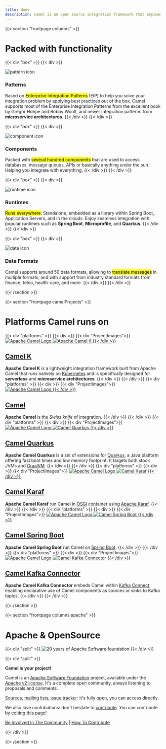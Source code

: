 ```yaml
---
title: Home
description: Camel is an open source integration framework that empowers you to quickly and easily integrate various systems consuming or producing data.
---
```


{{< section "frontpage columns" >}}

# Packed with functionality

{{< div "box" >}}
{{< div >}}

<img src="./img/functions/svg/feature-patterns.svg" alt="pattern icon" class="feature-icon"/>

### Patterns

Based on <mark>Enterprise Integration Patterns</mark> (EIP) to help you solve your integration problem by applying best practices out of the box. Camel supports most of the Enterprise Integration Patterns from the excellent book by Gregor Hohpe and Bobby Woolf, and newer integration patterns from **microservice architectures**.
{{< /div >}}
{{< /div >}}

{{< div "box" >}}
{{< div >}}

<img src="./img/functions/svg/feature-components.svg" alt="component icon" class="feature-icon"/>

### Components

Packed with <mark>several hundred components</mark> that are used to access databases, message queues, APIs or basically anything under the sun. Helping you integrate with everything.
{{< /div >}}
{{< /div >}}

{{< div "box" >}}
{{< div >}}

<img src="./img/functions/svg/feature-runtimes.svg" alt="runtime icon" class="feature-icon"/>

### Runtimes

<mark>Runs everywhere</mark>: Standalone, embedded as a library within Spring Boot, Application Servers, and in the clouds. Enjoy seamless integration with popular runtimes such as **Spring Boot**, **Microprofile**, and **Quarkus**.
{{< /div >}}
{{< /div >}}

{{< div "box" >}}
{{< div >}}

<img src="./img/functions/svg/feature-dataformats.svg" alt="data icon" class="feature-icon"/>

### Data Formats

Camel supports around 50 data formats, allowing to <mark>translate messages</mark> in multiple formats, and with support from industry standard formats from finance, telco, health-care, and more.
{{< /div >}}
{{< /div >}}

{{< /section >}}

{{< section "frontpage camelProjects" >}}
# Platforms Camel runs on
{{< div "platforms" >}}
{{< div >}}
{{< div "ProjectImages">}}
<a class="" href="./camel-k/latest/"> 
<img src="./_/img/logo-d.svg" class="camelImage" alt="Apache Camel Logo">
<img src="./_/img/knative.svg" class="ProjectImageRight" alt="Apache Camel K">
{{< /div >}}
## Camel K
</a>

**Apache Camel K** is a lightweight integration framework built from Apache Camel that runs natively on [Kubernetes](https://kubernetes.io/) and is specifically designed for **serverless** and **microservice architectures**.
{{< /div >}}
{{< /div >}}
{{< div "platforms" >}}
{{< div >}}
{{< div "ProjectImages">}}
<a class="" href="./manual/latest/"> 
<img src="./_/img/logo-d.svg" class="camelImagelogo" alt="Apache Camel Logo">
{{< /div >}}
## Camel
</a>

**Apache Camel** is the *Swiss knife* of integration.
{{< /div >}}
{{< /div >}}
{{< div "platforms" >}}
{{< div >}}
{{< div "ProjectImages">}}
<a class="" href="./camel-quarkus/latest/"> 
<img src="./_/img/logo-d.svg" class="camelImage" alt="Apache Camel Logo">
<img src="./_/img/quarkus.svg" class="ProjectImageRight" alt="Camel Quarkus">
{{< /div >}}
## Camel Quarkus
</a>

**Apache Camel Quarkus** is a set of extensions for [Quarkus](https://quarkus.io), a Java platform offering fast boot times and low memory footprint. It targets both stock JVMs and [GraalVM](https://www.graalvm.org/). 
{{< /div >}}
{{< /div >}}
{{< div "platforms" >}}
{{< div >}}
{{< div "ProjectImages">}}
<a class="" href="./camel-karaf/latest/"> 
<img src="./_/img/logo-d.svg" class="camelImage" alt="Apache Camel Logo">
<img src="./_/img/apache-karaf.svg" class="ProjectImageRight" alt="Camel Karaf">
{{< /div >}}
## Camel Karaf
</a>

**Apache Camel Karaf** run Camel in [OSGi](https://www.osgi.org/) container using [Apache Karaf](https://karaf.apache.org/).
{{< /div >}}
{{< /div >}}
{{< div "platforms" >}}
{{< div >}}
{{< div "ProjectImages">}}
<a class="" href="./camel-spring-boot/latest/"> 
<img src="./_/img/logo-d.svg" class="camelImage" alt="Apache Camel Logo">
<img src="./_/img/spring-boot.svg" class="ProjectImageRight" alt="Camel Spring Boot">
{{< /div >}}
## Camel Spring Boot
</a>

**Apache Camel Spring Boot** run Camel on [Spring Boot](https://spring.io/projects/spring-boot).
{{< /div >}}
{{< /div >}}
{{< div "platforms" >}}
{{< div >}}
{{< div "ProjectImages">}}
<a class="" href="./camel-kafka-connector/latest/"> 
<img src="./_/img/logo-d.svg" class="camelImage" alt="Apache Camel Logo">
<img src="./_/img/apache-kafka.svg" class="ProjectImageRight" alt="Camel Kafka Connector">
{{< /div >}}
## Camel Kafka Connector
</a>

**Apache Camel Kafka Connector** embeds Camel within [Kafka Connect](https://kafka.apache.org/documentation/#connect), enabling declarative use of Camel components as sources or sinks to Kafka topics.
{{< /div >}}
{{< /div >}}

{{< /section >}}

{{< section "frontpage columns apache" >}}

# Apache &amp; OpenSource

{{< div "split" >}}
![20 years of Apache Software foundation](/img/apache-20.png)
{{< /div >}}

{{< div "split" >}}

**Camel is your project!**

Camel is an [Apache Software Foundation](https://www.apache.org) project, available under the [Apache v2 license](https://apache.org/licenses/LICENSE-2.0). It's a complete open community, always listening to proposals and comments.

[Sources](./community/sources/), [mailing lists](./community/mailing-list/), [issue tracker](./community/support/): it's fully open, you can access directly.

We also love contributions: don't hesitate to [contribute](./manual/latest/contributing.html). You can contribute by <a href="https://github.com/apache/camel-website/edit/master/content">editing this page</a>!

[Be Involved In The Community](./manual/latest/contributing.html) | [How To Contribute](./manual/latest/contributing.html)

{{< /div >}}

{{< /section >}}
